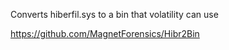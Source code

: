 
Converts hiberfil.sys to a bin that volatility can use

https://github.com/MagnetForensics/Hibr2Bin

